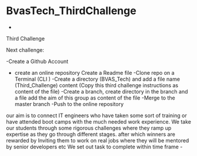 # BvasTech_ThirdChallenge
-
Third Challenge 

Next challenge: 

-Create a Github Account
- create an online repository 
Create a Readme file 
-Clone repo on a Terminal (CLI ) 
-Create a directory (BVAS_Tech) and add a 
file name (Third_Challenge) content (Copy this 
third challenge instructions as content of the file) 
-Create a branch, create directory in the branch and
 a file add the aim of this group as  content of the file 
-Merge to the master branch 
-Push to the online repository


our aim is to connect IT engineers who have taken some sort 
of training or have attended boot camps with the much needed 
work experience.
We take our students through some rigorous challenges where 
they ramp up expertise as they go through different stages. 
after which winners are rewarded by Inviting them to work 
on real jobs where they will be mentored by senior developers etc
We set out task to complete within time frame -
